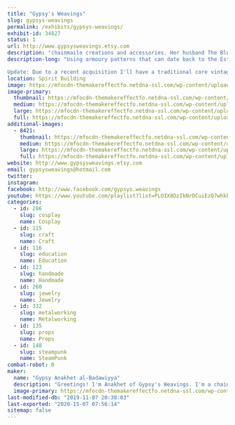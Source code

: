 ```yaml
---
title: "Gypsy's Weavings"
slug: gypsys-weavings
permalink: /exhibits/gypsys-weavings/
exhibit-id: 34827
status: 1
url: http://www.gypsysweavings.etsy.com
description: "chainmaile creations and accessories. Her husband The Blue Fool will also be joining her with his card game The Abandons which funded last year on kickstarter! "
description-long: "Using armoury patterns that can date back to the Estrucians of old, I make everything from bracelets to purses. I do mostly accessories, though. I have, at times, gone back to the roots and make functional armour as well for renaissance festivals and combat groups. I also make items for furries who need scales instead of fur.

Update: Due to a recent acquisition I'll have a traditional core vintage violet wand with me! If you're a fan of Nikola Tesla, violet wands (aka the ray) and tesla coils are not unknown to you. Getting a chance to feel it though is rare! I'll have a vintage (from what I can find it's from the 1940s) violet \"ray\" machine and a modern solid state. Satisfy your curiosity and get to see, and for the daring feel, one for yourself!"
location: Spirit Building
image: https://mfocdn-themakereffectfo.netdna-ssl.com/wp-content/uploads/2015/05/1610913_885423104837246_7360532481243816421_n.jpg
image-primary:
  thumbnail: https://mfocdn-themakereffectfo.netdna-ssl.com/wp-content/uploads/2015/05/1610913_885423104837246_7360532481243816421_n-150x150.jpg
  medium: https://mfocdn-themakereffectfo.netdna-ssl.com/wp-content/uploads/2015/05/1610913_885423104837246_7360532481243816421_n-300x196.jpg
  large: https://mfocdn-themakereffectfo.netdna-ssl.com/wp-content/uploads/2015/05/1610913_885423104837246_7360532481243816421_n.jpg
  full: https://mfocdn-themakereffectfo.netdna-ssl.com/wp-content/uploads/2015/05/1610913_885423104837246_7360532481243816421_n.jpg
additional-images:
  - 8421:
    thumbnail: https://mfocdn-themakereffectfo.netdna-ssl.com/wp-content/uploads/2016/05/1918076_943088889119922_8388568937761643873_n-150x150.jpg
    medium: https://mfocdn-themakereffectfo.netdna-ssl.com/wp-content/uploads/2016/05/1918076_943088889119922_8388568937761643873_n-169x300.jpg
    large: https://mfocdn-themakereffectfo.netdna-ssl.com/wp-content/uploads/2016/05/1918076_943088889119922_8388568937761643873_n.jpg
    full: https://mfocdn-themakereffectfo.netdna-ssl.com/wp-content/uploads/2016/05/1918076_943088889119922_8388568937761643873_n.jpg
website: http://www.gypsysweavings.etsy.com
email: gypsysweavings@hotmail.com
twitter: 
instagram: 
facebook: http://www.facebook.com/gypsys.weavings
youtube: https://www.youtube.com/playlist?list=PLOIX8DzIkNrDCuiEzQ7whkhoLYbtYvwKL
categories:
  - id: 286
    slug: cosplay
    name: Cosplay
  - id: 115
    slug: craft
    name: Craft
  - id: 116
    slug: education
    name: Education
  - id: 123
    slug: handmade
    name: Handmade
  - id: 260
    slug: jewelry
    name: Jewelry
  - id: 332
    slug: metalworking
    name: Metalworking
  - id: 135
    slug: props
    name: Props
  - id: 148
    slug: steampunk
    name: SteamPunk
combat-robot: 0
maker:
  name: "Gypsy Anakhet al-Badawiyya"
  description: "Greetings! I'm Anakhet of Gypsy's Weavings. I'm a chainmaile armourer and accessory maker who takes historical patterns and puts a more modern use to them. I start with a pile of links and using pliers I artfully weave them together. I mostly use premade links from a supplier though I have made my own in the past and still have the supplies to do so. "
  image-primary: https://mfocdn-themakereffectfo.netdna-ssl.com/wp-content/uploads/2015/05/10846479_1004816692869144_6371303313562769882_n-300x300.jpg
last-modified-db: "2019-11-07 20:38:03"
last-exported: "2020-15-07 07:56:14"
sitemap: false
---
```

